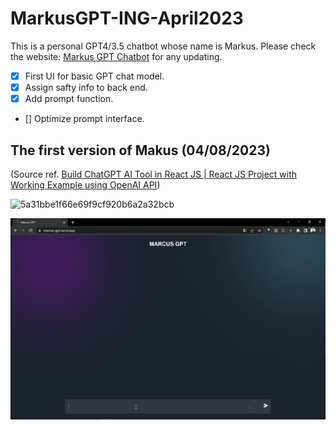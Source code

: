 # MarkusGPT-ING-April2023

This is a personal GPT4/3.5 chatbot whose name is Markus. Please check the website: [Markus GPT Chatbot](https://marcus-gpt.vercel.app/) for any updating.

- [x] First UI for basic GPT chat model.
- [x] Assign safty info to back end.
- [x] Add prompt function.
- [] Optimize prompt interface.

## The first version of Makus (04/08/2023)

(Source ref. [Build ChatGPT AI Tool in React JS | React JS Project with Working Example using OpenAI API](https://www.youtube.com/watch?v=vAO1fxifJIs))

![5a31bbe1f66e69f9cf920b6a2a32bcb](https://user-images.githubusercontent.com/61530469/230752870-d839ac46-937a-4000-99a6-6bb1d252434e.png)

![image](./Images/matrix.gif)
